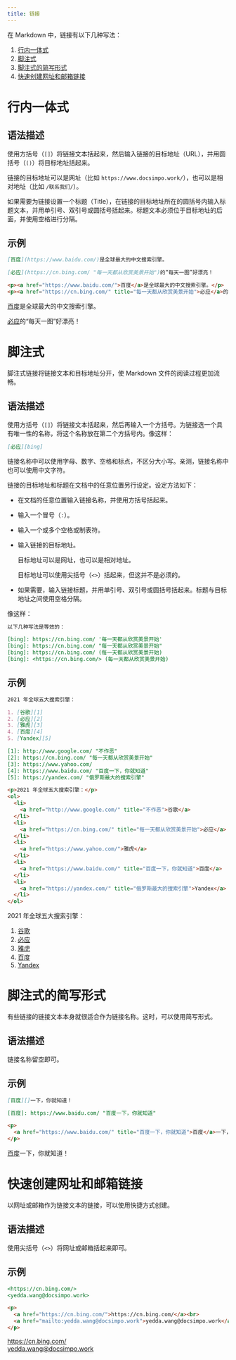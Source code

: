 ```yaml
---
title: 链接
---
```


在 Markdown 中，链接有以下几种写法：

1. [行内一体式](#行内一体式)
2. [脚注式](#脚注式)
3. [脚注式的简写形式](#脚注式的简写形式)
4. [快速创建网址和邮箱链接](#快速创建网址和邮箱链接)

# 行内一体式

## 语法描述

使用方括号（`[]`）将链接文本括起来，然后输入链接的目标地址（URL），并用圆括号（`()`）将目标地址括起来。

链接的目标地址可以是网址（比如 `https://www.docsimpo.work/`），也可以是相对地址（比如 `/联系我们/`）。

如果需要为链接设置一个标题（Title），在链接的目标地址所在的圆括号内输入标题文本，并用单引号、双引号或圆括号括起来。标题文本必须位于目标地址的后面，并使用空格进行分隔。

## 示例

```markdown
[百度](https://www.baidu.com/)是全球最大的中文搜索引擎。

[必应](https://cn.bing.com/ "每一天都从欣赏美景开始")的“每天一图”好漂亮！
```

```html
<p><a href="https://www.baidu.com/">百度</a>是全球最大的中文搜索引擎。</p>
<p><a href="https://cn.bing.com/" title="每一天都从欣赏美景开始">必应</a>的“每天一图”好漂亮！</p>
```

<div class='exmp'>
  <div class='exmp-container'>
    <p><a href="https://www.baidu.com/">百度</a>是全球最大的中文搜索引擎。</p>
    <p><a href="https://cn.bing.com/" title="每一天都从欣赏美景开始">必应</a>的“每天一图”好漂亮！</p>
  </div>
</div>

# 脚注式

脚注式链接将链接文本和目标地址分开，使 Markdown 文件的阅读过程更加流畅。

## 语法描述

使用方括号（`[]`）将链接文本括起来，然后再输入一个方括号。为链接选一个具有唯一性的名称，将这个名称放在第二个方括号内。像这样：

```markdown
[必应][bing]
```

链接名称中可以使用字母、数字、空格和标点，不区分大小写。亲测，链接名称中也可以使用中文字符。

链接的目标地址和标题在文档中的任意位置另行设定。设定方法如下：

- 在文档的任意位置输入链接名称，并使用方括号括起来。
- 输入一个冒号（`:`）。
- 输入一个或多个空格或制表符。
- 输入链接的目标地址。
  
    目标地址可以是网址，也可以是相对地址。

    目标地址可以使用尖括号（`<>`）括起来，但这并不是必须的。
  
- 如果需要，输入链接标题，并用单引号、双引号或圆括号括起来。标题与目标地址之间使用空格分隔。

像这样：

```markdown
以下几种写法是等效的：

[bing]: https://cn.bing.com/ '每一天都从欣赏美景开始'
[bing]: https://cn.bing.com/ "每一天都从欣赏美景开始"
[bing]: https://cn.bing.com/ (每一天都从欣赏美景开始)
[bing]: <https://cn.bing.com/> (每一天都从欣赏美景开始)
```

## 示例

```markdown
2021 年全球五大搜索引擎：

1. [谷歌][1]
2. [必应][2]
3. [雅虎][3]
4. [百度][4]
5. [Yandex][5]

[1]: http://www.google.com/ "不作恶"
[2]: https://cn.bing.com/ "每一天都从欣赏美景开始"
[3]: https://www.yahoo.com/
[4]: https://www.baidu.com/ "百度一下，你就知道"
[5]: https://yandex.com/ "俄罗斯最大的搜索引擎"
```

```html
<p>2021 年全球五大搜索引擎：</p>
<ol>
  <li>
    <a href="http://www.google.com/" title="不作恶">谷歌</a>
  </li>
  <li>
    <a href="https://cn.bing.com/" title="每一天都从欣赏美景开始">必应</a>
  </li>
  <li>
    <a href="https://www.yahoo.com/">雅虎</a>
  </li>
  <li>
    <a href="https://www.baidu.com/" title="百度一下，你就知道">百度</a>
  </li>
  <li>
    <a href="https://yandex.com/" title="俄罗斯最大的搜索引擎">Yandex</a>
  </li>
</ol>
```

<div class='exmp'>
  <div class='exmp-container'>
    <p>2021 年全球五大搜索引擎：</p>
    <ol>
      <li>
        <a href="http://www.google.com/" title="不作恶">谷歌</a>
      </li>
      <li>
        <a href="https://cn.bing.com/" title="每一天都从欣赏美景开始">必应</a>
      </li>
      <li>
        <a href="https://www.yahoo.com/">雅虎</a>
      </li>
      <li>
        <a href="https://www.baidu.com/" title="百度一下，你就知道">百度</a>
      </li>
      <li>
        <a href="https://yandex.com/" title="俄罗斯最大的搜索引擎">Yandex</a>
      </li>
    </ol>
  </div>
</div>

# 脚注式的简写形式

有些链接的链接文本本身就很适合作为链接名称。这时，可以使用简写形式。

## 语法描述

链接名称留空即可。

## 示例

```markdown
[百度][]一下，你就知道！

[百度]: https://www.baidu.com/ "百度一下，你就知道"
```

```html
<p>
  <a href="https://www.baidu.com/" title="百度一下，你就知道">百度</a>一下，你就知道！
</p>
```

<div class='exmp'>
  <div class='exmp-container'>
    <p>
      <a href="https://www.baidu.com/" title="百度一下，你就知道">百度</a>一下，你就知道！
    </p>
  </div>
</div>

# 快速创建网址和邮箱链接

以网址或邮箱作为链接文本的链接，可以使用快捷方式创建。

## 语法描述

使用尖括号（`<>`）将网址或邮箱括起来即可。

## 示例

```markdown
<https://cn.bing.com/>  
<yedda.wang@docsimpo.work>
```

```html
<p>
  <a href="https://cn.bing.com/">https://cn.bing.com/</a><br>
  <a href="mailto:yedda.wang@docsimpo.work">yedda.wang@docsimpo.work</a>
</p>
```

<div class='exmp'>
  <div class='exmp-container'>
    <p>
      <a href="https://cn.bing.com/">https://cn.bing.com/</a><br>
      <a href="mailto:yedda.wang@docsimpo.work">yedda.wang@docsimpo.work</a>
    </p>
  </div>
</div>


